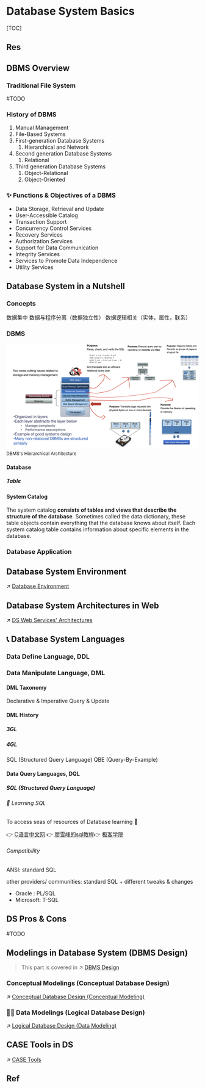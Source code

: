 # Database System Basics

[TOC]



## Res


## DBMS Overview
### Traditional File System
#TODO 


### History of DBMS
1. Manual Management
2. File-Based Systems
3. First-generation Database Systems
	1. Hierarchical and Network  
4. Second generation Database Systems
	1. Relational
5. Third generation Database Systems
	1. Object-Relational  
	2. Object-Oriented


### ✨ Functions & Objectives of a DBMS

* Data Storage, Retrieval and Update
* User-Accessible Catalog 
* Transaction Support  
* Concurrency Control Services
* Recovery Services
* Authorization Services  
* Support for Data Communication  
* Integrity Services  
* Services to Promote Data Independence
* Utility Services



## Database System in a Nutshell
### Concepts
数据集中
数据与程序分离（数据独立性）
数据逻辑相关（实体，属性，联系）


### DBMS
![](../../../../Assets/Pics/Screenshot%202023-02-27%20at%205.44.00%20PM.png)
<small>DBMS's Hierarchical Architecture</small>

#### Database
##### Table



#### System Catalog
The system catalog **consists of tables and views that describe the structure of the database**. Sometimes called the data dictionary, these table objects contain everything that the database knows about itself. Each system catalog table contains information about specific elements in the database.


### Database Application



## Database System Environment
↗ [Database Environment](Database%20Environment.md)



## Database System Architectures in Web
↗ [DS Web Services' Architectures](DS%20Web%20Services'%20Architectures.md)



## 📞 Database System Languages
### Data Define Language, DDL


### Data Manipulate Language, DML
#### DML Taxonomy
Declarative & Imperative
Query & Update
#### DML History
##### 3GL

##### 4GL
SQL (Structured Query Language)
QBE (Query-By-Example)


#### Data Query Languages, DQL
##### SQL (Structured Query Language)
###### 📌 Learning SQL
To access seas of resources of Database learning 🤤 

👉 [C语言中文网](http://c.biancheng.net/mysql/10/)
​👉 [廖雪峰的sql教程](https://www.liaoxuefeng.com/wiki/1177760294764384/1179613436834240)
​👉 [极客学院](https://wiki.jikexueyuan.com/project/mysql/)


###### Compatibility
ANSI: standard SQL

other providers/ communities: standard SQL + different tweaks & changes 
- Oracle : PL/SQL
- Microsoft: T-SQL



## DS Pros & Cons
#TODO 



## Modelings in Database System (DBMS Design)

> This part is covered in ↗ [DBMS Design](../⚜️%20Database%20System%20Design/DBMS%20Design/DBMS%20Design.md)

### Conceptual Modelings (Conceptual Database Design)
↗ [Conceptual Database Design (Conceptual Modeling)](../⚜️%20Database%20System%20Design/DBMS%20Design/Conceptual%20Database%20Design%20(Conceptual%20Modeling).md)



### 🫵🏽 Data Modelings (Logical Database Design)
↗ [Logical Database Design (Data Modeling)](../⚜️%20Database%20System%20Design/DBMS%20Design/Logical%20Database%20Design%20(Data%20Modeling).md)




## CASE Tools in DS
↗ [CASE Tools](../../../Software%20Engineering/CASE%20Tools/CASE%20Tools.md)


## Ref
